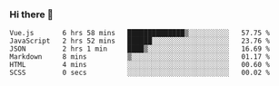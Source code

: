 ### Hi there 👋

<!--
**hjklink/hjklink** is a ✨ _special_ ✨ repository because its `README.md` (this file) appears on your GitHub profile.

Here are some ideas to get you started:

- 🔭 I’m currently working on ...
- 🌱 I’m currently learning ...
- 👯 I’m looking to collaborate on ...
- 🤔 I’m looking for help with ...
- 💬 Ask me about ...
- 📫 How to reach me: ...
- 😄 Pronouns: ...
- ⚡ Fun fact: ...
-->


<!--START_SECTION:waka-->

```text
Vue.js       6 hrs 58 mins   ██████████████▒░░░░░░░░░░   57.75 %
JavaScript   2 hrs 52 mins   ██████░░░░░░░░░░░░░░░░░░░   23.76 %
JSON         2 hrs 1 min     ████▒░░░░░░░░░░░░░░░░░░░░   16.69 %
Markdown     8 mins          ▒░░░░░░░░░░░░░░░░░░░░░░░░   01.17 %
HTML         4 mins          ░░░░░░░░░░░░░░░░░░░░░░░░░   00.60 %
SCSS         0 secs          ░░░░░░░░░░░░░░░░░░░░░░░░░   00.02 %
```

<!--END_SECTION:waka-->
